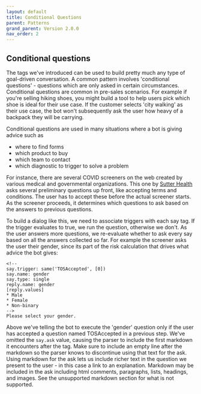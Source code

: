 ```yaml
---
layout: default
title: Conditional Questions
parent: Patterns 
grand_parent: Version 2.0.0
nav_order: 2
---
```


## Conditional questions
The tags we've introduced can be used to build pretty much any type of goal-driven conversation. A common pattern involves 'conditional questions' - questions which are only asked in certain circumstances. Conditional questions are common in pre-sales scenarios. For example if you're selling hiking shoes, you might build a tool to help users pick which shoe is ideal for their use case. If the customer selects 'city walking' as their use case, the bot won't subsequently ask the user how heavy of a backpack they will be carrying.

Conditional questions are used in many situations where a bot is giving advice such as

- where to find forms
- which product to buy
- which team to contact
- which diagnostic to trigger to solve a problem

For instance, there are several COVID screeners on the web created by various medical and governmental organizations.  This one by [Sutter Health](https://covid-19.ada.com/sutter/index.html) asks several preliminary questions up front, like accepting terms and conditions.  The user has to accept these before the actual screener starts. As the screener proceeds, it determines which questions to ask based on the answers to previous questions.

To build a dialog like this, we need to associate triggers with each say tag.  If the trigger evaluates to true, we run the question, otherwise we don't.  As the user answers more questions, we re-evaluate whether to ask every say based on all the answers collected so far. For example the screener asks the user their gender, since its part of the risk calculation that drives what advice the bot gives:

```
<!-- 
say.trigger: same('TOSAccepted', [0])
say.name: gender
say.type: single 
reply.name: gender
[reply.values]
* Male
* Female
* Non-binary
-->
Please select your gender.

```

Above we've telling the bot to execute the 'gender' question only if the user has accepted a question named TOSAccepted in a previous step. We've omitted the `say.ask` value, causing the parser to include the first markdown it encounters after the tag. Make sure to include an empty line after the markdown so the parser knows to discontinue using that text for the ask. Using markdown for the ask lets us include richer text in the question we present to the user - in this case a link to an explanation.  Markdown may be included in the ask including html comments, paragraphs, lists, headings, and images. See the unsupported markdown section for what is not supported. 